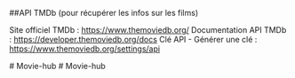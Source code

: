 ##API TMDb (pour récupérer les infos sur les films)

Site officiel TMDb : https://www.themoviedb.org/
Documentation API TMDb : https://developer.themoviedb.org/docs
Clé API - Générer une clé : https://www.themoviedb.org/settings/api

#   M o v i e - h u b  
 #   M o v i e - h u b  
 